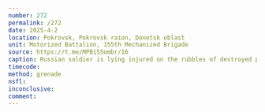 ```yaml
---
number: 272
permalink: /272
date: 2025-4-2
location: Pokrovsk, Pokrovsk raion, Donetsk oblast
unit: Motorized Battalion, 155th Mechanized Brigade
source: https://t.me/MPB155ombr/16
caption: Russian soldier is lying injured on the rubbles of destroyed private house, pulls pin on his grenade, rolls over it and detonates. He's not immediately dead though, and receives FPV hit soon after
timecode: 
method: grenade
nsfl: 
inconclusive: 
comment: 
---
```

<script async src="https://telegram.org/js/telegram-widget.js?22" data-telegram-post="MPB155ombr/16" data-width="100%"></script>